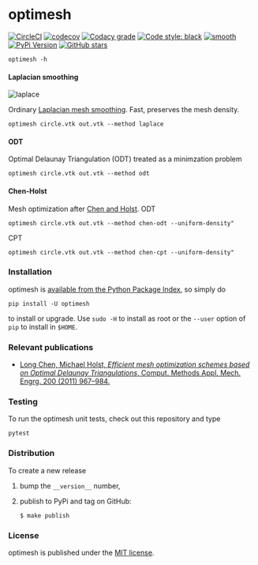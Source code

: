 # optimesh

[![CircleCI](https://img.shields.io/circleci/project/github/nschloe/optimesh/master.svg)](https://circleci.com/gh/nschloe/optimesh)
[![codecov](https://img.shields.io/codecov/c/github/nschloe/optimesh.svg)](https://codecov.io/gh/nschloe/optimesh)
[![Codacy grade](https://img.shields.io/codacy/grade/97175bbf62854fcfbfc1f5812ce840f7.svg)](https://app.codacy.com/app/nschloe/optimesh/dashboard)
[![Code style: black](https://img.shields.io/badge/code%20style-black-000000.svg)](https://github.com/ambv/black)
[![smooth](https://img.shields.io/badge/smooth-yes-8209ba.svg)](https://github.com/nschloe/smoothfit)
[![PyPi Version](https://img.shields.io/pypi/v/optimesh.svg)](https://pypi.org/project/optimesh)
[![GitHub stars](https://img.shields.io/github/stars/nschloe/optimesh.svg?logo=github&label=Stars)](https://github.com/nschloe/optimesh)

```
optimesh -h
```

#### Laplacian smoothing
![laplace](https://nschloe.github.io/optimesh/laplace.png)

Ordinary [Laplacian mesh smoothing](https://en.wikipedia.org/wiki/Laplacian_smoothing).
Fast, preserves the mesh density.
```
optimesh circle.vtk out.vtk --method laplace
```

#### ODT
Optimal Delaunay Triangulation (ODT) treated as a minimzation problem
```
optimesh circle.vtk out.vtk --method odt
```

#### Chen-Holst
Mesh optimization after [Chen and Holst](#relevant-publications).
ODT
```
optimesh circle.vtk out.vtk --method chen-odt --uniform-density"
```
CPT
```
optimesh circle.vtk out.vtk --method chen-cpt --uniform-density"
```

### Installation

optimesh is [available from the Python Package
Index](https://pypi.org/project/optimesh/), so simply do
```
pip install -U optimesh
```
to install or upgrade. Use `sudo -H` to install as root or the `--user` option
of `pip` to install in `$HOME`.

### Relevant publications

 * [Long Chen, Michael Holst, _Efficient mesh optimization schemes based on Optimal Delaunay Triangulations_,
   Comput. Methods Appl. Mech. Engrg. 200 (2011) 967–984.](https://doi.org/10.1016/j.cma.2010.11.007)


### Testing

To run the optimesh unit tests, check out this repository and type
```
pytest
```

### Distribution
To create a new release

1. bump the `__version__` number,

2. publish to PyPi and tag on GitHub:
    ```
    $ make publish
    ```

### License

optimesh is published under the [MIT license](https://en.wikipedia.org/wiki/MIT_License).
